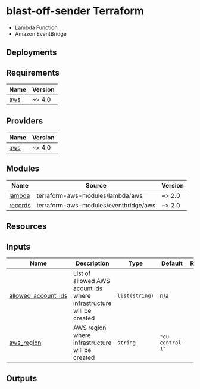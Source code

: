 # blast-off-sender Terraform

- Lambda Function
- Amazon EventBridge

## Deployments

## Requirements

| Name | Version |
|------|---------|
| <a name="requirement_aws"></a> [aws](#requirement\_aws) | ~> 4.0 |

## Providers

| Name | Version |
|------|---------|
| <a name="provider_aws"></a> [aws](#provider\_aws) | ~> 4.0 |

## Modules

| Name | Source | Version |
|------|--------|---------|
| <a name="module_lambda"></a> [lambda](#module\_lambda) | terraform-aws-modules/lambda/aws | ~> 2.0 |
| <a name="module_eventbridge"></a> [records](#module\_eventbridge) | terraform-aws-modules/eventbridge/aws | ~> 2.0 |

## Resources

## Inputs

| Name | Description | Type | Default | Required |
|------|-------------|------|---------|:--------:|
| <a name="input_allowed_account_ids"></a> [allowed\_account\_ids](#input\_allowed\_account\_ids) | List of allowed AWS acount ids where infrastructure will be created | `list(string)` | n/a | yes |
| <a name="input_aws_region"></a> [aws\_region](#input\_aws\_region) | AWS region where infrastructure will be created | `string` | `"eu-central-1"` | no |

## Outputs